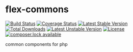 # flex-commons

[![Build Status](https://travis-ci.org/elnebuloso/flex-commons.svg?branch=master)](https://travis-ci.org/elnebuloso/flex-commons)
[![Coverage Status](https://coveralls.io/repos/github/elnebuloso/flex-commons/badge.svg?branch=master)](https://coveralls.io/github/elnebuloso/flex-commons?branch=master)
[![Latest Stable Version](https://poser.pugx.org/elnebuloso/flex-commons/version)](https://packagist.org/packages/elnebuloso/flex-commons)
[![Total Downloads](https://poser.pugx.org/elnebuloso/flex-commons/downloads)](https://packagist.org/packages/elnebuloso/flex-commons)
[![Latest Unstable Version](https://poser.pugx.org/elnebuloso/flex-commons/v/unstable)](//packagist.org/packages/elnebuloso/flex-commons)
[![License](https://poser.pugx.org/elnebuloso/flex-commons/license)](https://packagist.org/packages/elnebuloso/flex-commons)
[![composer.lock available](https://poser.pugx.org/elnebuloso/flex-commons/composerlock)](https://packagist.org/packages/elnebuloso/flex-commons)

common components for php